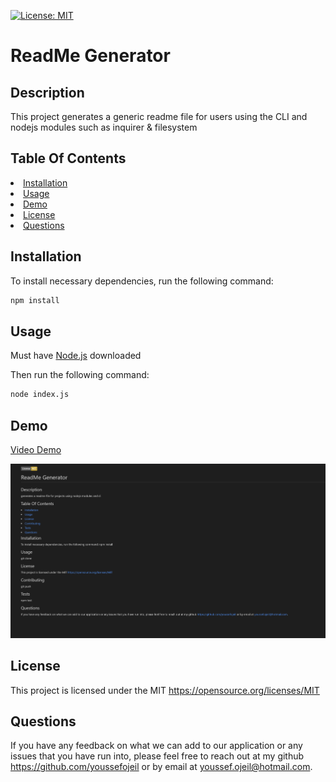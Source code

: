 
  [![License: MIT](https://img.shields.io/badge/License-MIT-yellow.svg)](https://opensource.org/licenses/MIT)
  # ReadMe Generator
  ## Description
  This project generates a generic readme file for users using the CLI and nodejs modules such as inquirer & filesystem

  ## Table Of Contents
<li><a href="#installation">Installation</a></li>
<li><a href="#usage">Usage</a></li>
<li><a href="#demo">Demo</a></li>
<li><a href="#license">License</a></li>
<li><a href="#questions">Questions</a></li>

## Installation
To install necessary dependencies, run the following command:
```sh
npm install
```

## Usage
Must have [Node.js](https://nodejs.org/en/) downloaded

Then run the following command: 
```sh 
node index.js
``` 

## Demo
[Video Demo](https://drive.google.com/file/d/1AHnjICrX9fxsZuV5NZ0wSWwAgNwvF-D7/view?usp=sharing)

<img src="./assets/readme-generator.png" />

## License
This project is licensed under the MIT https://opensource.org/licenses/MIT


## Questions
If you have any feedback on what we can add to our application or any issues that you have run into, please feel free to reach out at my github https://github.com/youssefojeil or by email at youssef.ojeil@hotmail.com.
